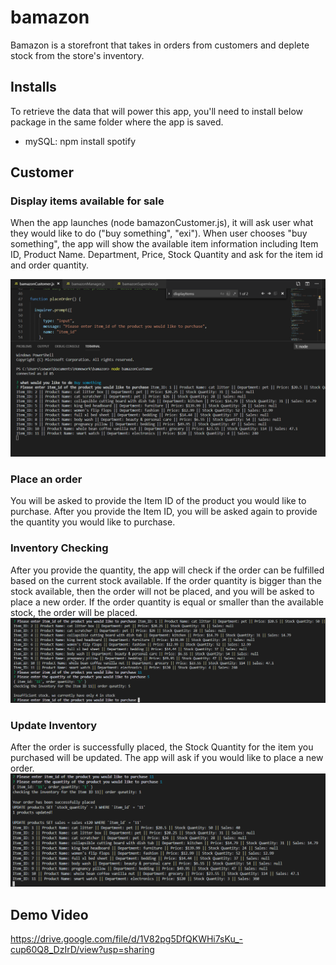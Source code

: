 # bamazon
Bamazon is a storefront that takes in orders from customers and deplete stock from the store's inventory.

## Installs
To retrieve the data that will power this app, you'll need to install below package in the same folder where the app is saved.

* mySQL:
npm install spotify

## Customer

### Display items available for sale
When the app launches (node bamazonCustomer.js), it will ask user what they would like to do ("buy something", "exi").
When user chooses "buy something", the app will show the available item information including Item ID, Product Name. Department, Price, Stock Quantity and ask for the item id and order quantity.

<img src ="images/customer-displayitem.PNG" width="700"> 

### Place an order
You will be asked to provide the Item ID of the product you would like to purchase. 
After you provide the Item ID, you will be asked again to provide the quantity you would like to purchase.

### Inventory Checking
After you provide the quantity, the app will check if the order can be fulfilled based on the current stock available.
If the order quantity is bigger than the stock available, then the order will not be placed, and you will be asked to place a new order.
If the order quantity is equal or smaller than the available stock, the order will be placed.
<img src ="images/customer-order.PNG" width="700"> 

### Update Inventory
After the order is successfully placed, the Stock Quantity for the item you purchased will be updated. 
The app will ask if you would like to place a new order.
<img src ="images/customer-order_stockupdate.PNG" width="700"> 


## Demo Video
https://drive.google.com/file/d/1V82pg5DfQKWHi7sKu_-cup60Q8_DzIrD/view?usp=sharing
